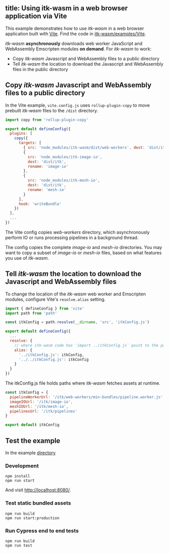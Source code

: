 title: Using itk-wasm in a web browser application via Vite
---

This example demonstrates how to use *itk-wasm* in a web browser application built with [Vite](https://vitejs.dev/). Find the code in [itk-wasm/examples/Vite](https://github.com/InsightSoftwareConsortium/itk-wasm/tree/master/examples/Vite).

*itk-wasm* **asynchronously** downloads web worker JavaScript and WebAssembly Emscripten modules **on demand**.  For *itk-wasm* to work:

* Copy *itk-wasm* Javascript and WebAssembly files to a public directory
* Tell *itk-wasm* the location to download the Javascript and WebAssembly files in the public directory

## Copy *itk-wasm* Javascript and WebAssembly files to a public directory

In the Vite example, `vite.config.js` uses `rollup-plugin-copy` to move prebuilt *itk-wasm* files to the `/dist` directory.

```js
import copy from 'rollup-plugin-copy'

export default defineConfig({
  plugins: [
    copy({
      targets: [
        { src: 'node_modules/itk-wasm/dist/web-workers', dest: 'dist/itk' },
        {
          src: 'node_modules/itk-image-io',
          dest: 'dist/itk',
          rename: 'image-io'
        },
        {
          src: 'node_modules/itk-mesh-io',
          dest: 'dist/itk',
          rename: 'mesh-io'
        }
      ],
      hook: 'writeBundle'
    })
  ],
  ...
})
```

The Vite config copies *web-workers* directory, which asynchronously perform IO or runs processing pipelines in a background thread.

The config copies the complete *image-io* and *mesh-io* directories. You may want to copy a subset of *image-io* or *mesh-io* files, based on what features you use of *itk-wasm*. 

## Tell *itk-wasm* the location to download the Javascript and WebAssembly files

To change the location of the *itk-wasm* web worker and Emscripten modules, configure Vite's `resolve.alias` setting.

```js
import { defineConfig } from 'vite'
import path from 'path'

const itkConfig = path.resolve(__dirname, 'src', 'itkConfig.js')

export default defineConfig({
  ...
  resolve: {
    // where itk-wasm code has 'import ../itkConfig.js` point to the path of itkConfig
    alias: {
      '../itkConfig.js': itkConfig,
      '../../itkConfig.js': itkConfig
    }
  }
})
```

The itkConfig.js file holds paths where *itk-wasm* fetches assets at runtime.  

```js
const itkConfig = {
  pipelineWorkerUrl: '/itk/web-workers/min-bundles/pipeline.worker.js',
  imageIOUrl: '/itk/image-io',
  meshIOUrl: '/itk/mesh-io',
  pipelinesUrl: '/itk/pipelines'
}

export default itkConfig
```

## Test the example

In the example [directory](https://github.com/InsightSoftwareConsortium/itk-wasm/tree/master/examples/Vite)

### Development 

```
npm install
npm run start
```
And visit [http://localhost:8080/](http://localhost:8080/).

### Test static bundled assets

```
npm run build
npm run start:production
```

### Run Cypress end to end tests

```
npm run build
npm run test
```